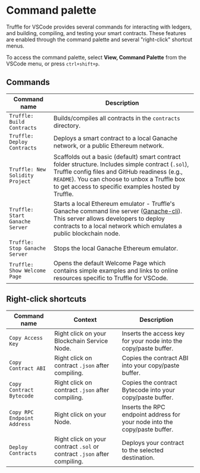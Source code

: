<style>
    .md-typeset table:not([class]) {
        background-color: var(--md-primary-fg-color);
    }
</style>

# Command palette

Truffle for VSCode provides several commands for interacting with ledgers, and building, compiling,
and testing your smart contracts.
These features are enabled through the command palette and several "right-click" shortcut menus.

To access the command palette, select **View, Command Palette** from the VSCode menu, or press
`ctrl+shift+p`.

## Commands

| Command name                    | Description                                                                                                                                                                                                                                                                |
| ------------------------------- | ---------------------------------------------------------------------------------------------------------------------------------------------------------------------------------------------------------------------------------------------------------------------------|
| `Truffle: Build Contracts`      | Builds/compiles all contracts in the `contracts` directory.                                                                                                                                                                                                                |
| `Truffle: Deploy Contracts`     | Deploys a smart contract to a local Ganache network, or a public Ethereum network.                                                                                                                                                                                         |
| `Truffle: New Solidity Project` | Scaffolds out a basic (default) smart contract folder structure. Includes simple contract (`.sol`), Truffle config files and GitHub readiness (e.g., `README`). You can choose to unbox a Truffle box to get access to specific examples hosted by Truffle.                |
| `Truffle: Start Ganache Server` | Starts a local Ethereum emulator - Truffle's Ganache command line server ([Ganache-cli](https://github.com/trufflesuite/ganache-cli/blob/master/README.md)). This server allows developers to deploy contracts to a local network which emulates a public blockchain node. |
| `Truffle: Stop Ganache Server`  | Stops the local Ganache Ethereum emulator.                                                                                                                                                                                                                                 |
| `Truffle: Show Welcome Page`    | Opens the default Welcome Page which contains simple examples and links to online resources specific to Truffle for VSCode.                                                                                                                                                |

## Right-click shortcuts

| Command name                | Context                                                                  | Description                                                                |
| --------------------------- | ------------------------------------------------------------------------ | -------------------------------------------------------------------------- |
| `Copy Access Key`           | Right click on your Blockchain Service Node.                             | Inserts the access key for your node into the copy/paste buffer.           |
| `Copy Contract ABI`         | Right click on contract `.json` after compiling.                         | Copies the contract ABI into your copy/paste buffer.                       |
| `Copy Contract Bytecode`    | Right click on contract `.json` after compiling.                         | Copies the contract Bytecode into your copy/paste buffer.                  |
| `Copy RPC Endpoint Address` | Right click on your Node.                                                | Inserts the RPC endpoint address for your node into the copy/paste buffer. |
| `Deploy Contracts`          | Right click on your contract `.sol` or contract `.json` after compiling. | Deploys your contract to the selected destination.                         |

